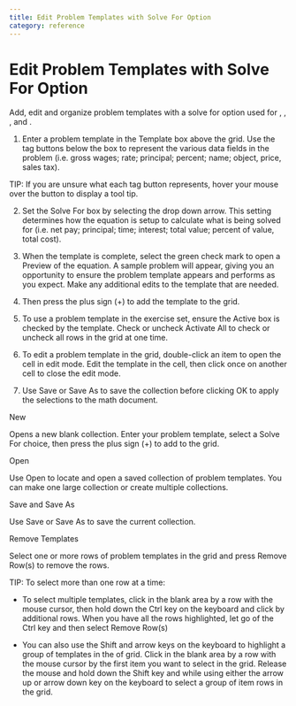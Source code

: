 ```yaml
---
title: Edit Problem Templates with Solve For Option
category: reference
---
```


# Edit Problem Templates with Solve For Option

Add, edit and organize problem templates with a solve for option used for , , , and .

1. Enter a problem template in the Template box above the grid. Use the tag buttons below the box to represent the various data fields in the problem (i.e. gross wages; rate; principal; percent; name; object, price, sales tax).

TIP: If you are unsure what each tag button represents, hover your mouse over the button to display a tool tip.

2. Set the Solve For box by selecting the drop down arrow. This setting determines how the equation is setup to calculate what is being solved for (i.e. net pay; principal; time; interest; total value; percent of value, total cost).

3. When the template is complete, select the green check mark to open a Preview of the equation. A sample problem will appear, giving you an opportunity to ensure the problem template appears and performs as you expect. Make any additional edits to the template that are needed.

4. Then press the plus sign (+) to add the template to the grid.

5. To use a problem template in the exercise set, ensure the Active box is checked by the template. Check or uncheck Activate All to check or uncheck all rows in the grid at one time.

6. To edit a problem template in the grid, double-click an item to open the cell in edit mode. Edit the template in the cell, then click once on another cell to close the edit mode.

7. Use Save or Save As to save the collection before clicking OK to apply the selections to the math document.

New

Opens a new blank collection. Enter your problem template, select a Solve For choice, then press the plus sign (+) to add to the grid.

Open

Use Open to locate and open a saved collection of problem templates. You can make one large collection or create multiple collections.

Save and Save As

Use Save or Save As to save the current collection.

Remove Templates

Select one or more rows of problem templates in the grid and press Remove Row(s) to remove the rows.

TIP: To select more than one row at a time:

- To select multiple templates, click in the blank area by a row with the mouse cursor, then hold down the Ctrl key on the keyboard and click by additional rows. When you have all the rows highlighted, let go of the Ctrl key and then select Remove Row(s)

- You can also use the Shift and arrow keys on the keyboard to highlight a group of templates in the of grid. Click in the blank area by a row with the mouse cursor by the first item you want to select in the grid. Release the mouse and hold down the Shift key and while using either the arrow up or arrow down key on the keyboard to select a group of item rows in the grid.
